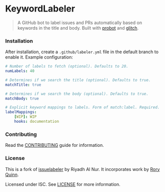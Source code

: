 # KeywordLabeler

> A GitHub bot to label issues and PRs automatically based on keywords in the title and body. Built with [probot](https://github.com/probot/probot) and [glitch](https://glitch.com).

### Installation
After installation, create a `.github/labeler.yml` file in the default branch to enable it.
Example configuration:
```yml
# Number of labels to fetch (optional). Defaults to 20.
numLabels: 40

# Determines if we search the title (optional). Defaults to true.
matchTitle: true

# Determines if we search the body (optional). Defaults to true.
matchBody: true

# Explicit keyword mappings to labels. Form of match:label. Required.
labelMappings:
    [WIP]: WIP
    hooks: documentation 
```

### Contributing
Read the [CONTRIBUTING](CONTRIBUTING.md) guide for information.

### License
This is a fork of [issuelabeler](https://github.com/riyadhalnur/issuelabeler) by Riyadh Al Nur.
It incorporates work by [Rory Quinn](https://github.com/GetSwift/pr-auto-labeler).

Licensed under ISC. See [LICENSE](LICENSE) for more information.
